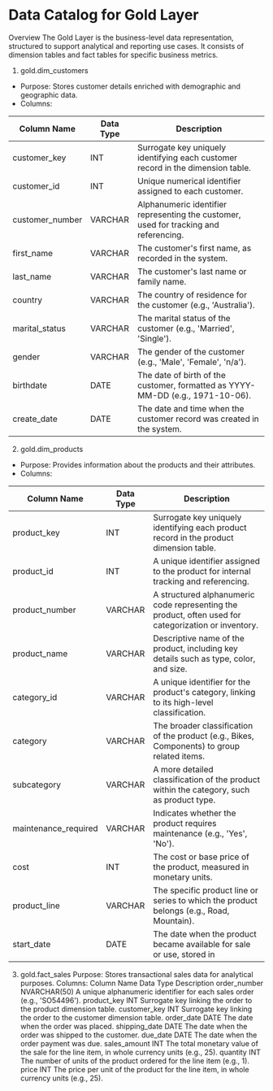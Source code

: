 # Data Catalog for Gold Layer
Overview
The Gold Layer is the business-level data representation, structured to support analytical and reporting use cases. It consists of dimension tables and fact tables for specific business metrics.

1. gold.dim_customers
- Purpose: Stores customer details enriched with demographic and geographic data.
- Columns:

| Column Name     | Data Type       | Description                                                                 |
|-----------------|-----------------|-----------------------------------------------------------------------------|
| customer_key    | INT             | Surrogate key uniquely identifying each customer record in the dimension table. |
| customer_id     | INT             | Unique numerical identifier assigned to each customer.                      |
| customer_number | VARCHAR         | Alphanumeric identifier representing the customer, used for tracking and referencing. |
| first_name      | VARCHAR         | The customer's first name, as recorded in the system.                      |
| last_name       | VARCHAR         | The customer's last name or family name.                                   |
| country         | VARCHAR         | The country of residence for the customer (e.g., 'Australia').             |
| marital_status  | VARCHAR         | The marital status of the customer (e.g., 'Married', 'Single').            |
| gender          | VARCHAR         | The gender of the customer (e.g., 'Male', 'Female', 'n/a').                |
| birthdate       | DATE            | The date of birth of the customer, formatted as YYYY-MM-DD (e.g., 1971-10-06). |
| create_date     | DATE            | The date and time when the customer record was created in the system.      |

2. gold.dim_products
- Purpose: Provides information about the products and their attributes.
- Columns:

| Column Name            | Data Type  | Description                                                                 |
|------------------------|------------|-----------------------------------------------------------------------------|
| product_key            | INT        | Surrogate key uniquely identifying each product record in the product dimension table.|
| product_id             | INT        | A unique identifier assigned to the product for internal tracking and referencing.|
| product_number         | VARCHAR    | A structured alphanumeric code representing the product, often used for categorization or inventory.   |
| product_name           | VARCHAR    | Descriptive name of the product, including key details such as type, color, and size.|
| category_id            | VARCHAR    | A unique identifier for the product's category, linking to its high-level classification.|
| category               | VARCHAR    | The broader classification of the product (e.g., Bikes, Components) to group related items.|
| subcategory            | VARCHAR    | A more detailed classification of the product within the category, such as product type.|
| maintenance_required   | VARCHAR    | Indicates whether the product requires maintenance (e.g., 'Yes', 'No').|
| cost                   | INT        | The cost or base price of the product, measured in monetary units.|
| product_line           | VARCHAR    | The specific product line or series to which the product belongs (e.g., Road, Mountain).|
| start_date             | DATE       | The date when the product became available for sale or use, stored in|


3. gold.fact_sales
Purpose: Stores transactional sales data for analytical purposes.
Columns:
Column Name	Data Type	Description
order_number	NVARCHAR(50)	A unique alphanumeric identifier for each sales order (e.g., 'SO54496').
product_key	INT	Surrogate key linking the order to the product dimension table.
customer_key	INT	Surrogate key linking the order to the customer dimension table.
order_date	DATE	The date when the order was placed.
shipping_date	DATE	The date when the order was shipped to the customer.
due_date	DATE	The date when the order payment was due.
sales_amount	INT	The total monetary value of the sale for the line item, in whole currency units (e.g., 25).
quantity	INT	The number of units of the product ordered for the line item (e.g., 1).
price	INT	The price per unit of the product for the line item, in whole currency units (e.g., 25).
